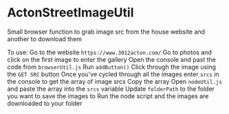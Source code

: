 # ActonStreetImageUtil
Small browser function to grab image src from the house website and another to download them

To use:
Go to the website `https://www.3012acton.com/`
Go to photos and click on the first image to enter the gallery
Open the console and past the code from `browserUtil.js`
Run `addButton()`
Click through the image using the `GET SRC` button
Once you've cycled through all the images enter `srcs` in the console to get the array of image srcs
Copy the array
Open `nodeUtil.js` and paste the array into the `srcs` variable
Update `folderPath` to the folder you want to save the images to
Run the node script and the images are downloaded to your folder